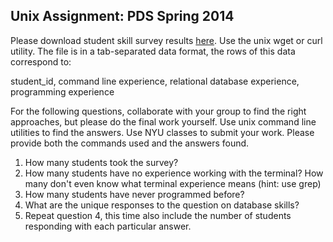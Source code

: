 Unix Assignment: PDS Spring 2014
--------------------------------

Please download student skill survey results [here](https://raw.githubusercontent.com/jattenberg/PDS-Spring-2014/master/data/survey_anon.txt). Use the unix wget or curl utility. The file is in a tab-separated data format, the rows of this data correspond to: 

student_id, command line experience, relational database experience, programming experience

For the following questions, collaborate with your group to find the right approaches, but please do the final work yourself. Use unix command line utilities to find the answers. Use NYU classes to submit your work. Please provide both the commands used and the answers found.

1. How many students took the survey?
2. How many students have no experience working with the terminal? How many don't even know what terminal experience means (hint: use grep)
3. How many students have never programmed before? 
4. What are the unique responses to the question on database skills? 
5. Repeat question 4, this time also include the number of students responding with each particular answer. 